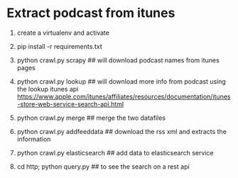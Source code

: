 
Extract podcast from itunes
===========================


1) create a virtualenv and activate

2) pip install -r requirements.txt

3) python crawl.py scrapy ## will download podcast names from itunes pages

4) python crawl.py lookup ## will download more info from podcast using the lookup itunes api https://www.apple.com/itunes/affiliates/resources/documentation/itunes-store-web-service-search-api.html

5) python crawl.py merge ## merge the two datafiles

6) python crawl.py addfeeddata ## download the rss xml and extracts the information 

7) python crawl.py elasticsearch ## add data to elasticsearch service

8) cd http; python query.py ## to see the search on a rest api
